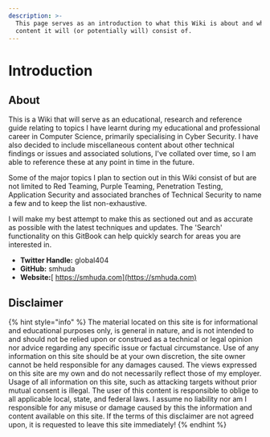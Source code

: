 ```yaml
---
description: >-
  This page serves as an introduction to what this Wiki is about and what
  content it will (or potentially will) consist of.
---
```


# Introduction

## About

This is a Wiki that will serve as an educational, research and reference guide relating to topics I have learnt during my educational and professional career in Computer Science, primarily specialising in Cyber Security. I have also decided to include miscellaneous content about other technical findings or issues and associated solutions, I've collated over time, so I am able to reference these at any point in time in the future.

Some of the major topics I plan to section out in this Wiki consist of but are not limited to Red Teaming, Purple Teaming, Penetration Testing, Application Security and associated branches of Technical Security to name a few and to keep the list non-exhaustive.

I will make my best attempt to make this as sectioned out and as accurate as possible with the latest techniques and updates. The 'Search' functionality on this GitBook can help quickly search for areas you are interested in.

* **Twitter Handle:** global404
* **GitHub:** smhuda
* **Website:**[ https://smhuda.com](https://smhuda.com) 

## Disclaimer

{% hint style="info" %}
The material located on this site is for informational and educational purposes only, is general in nature, and is not intended to and should not be relied upon or construed as a technical or legal opinion nor advice regarding any specific issue or factual circumstance. Use of any information on this site should be at your own discretion, the site owner cannot be held responsible for any damages caused. The views expressed on this site are my own and do not necessarily reflect those of my employer. Usage of all information on this site, such as attacking targets without prior mutual consent is illegal. The user of this content is responsible to oblige to all applicable local, state, and federal laws. I assume no liability nor am I responsible for any misuse or damage caused by this the information and content available on this site. If the terms of this disclaimer are not agreed upon, it is requested to leave this site immediately!
{% endhint %}

